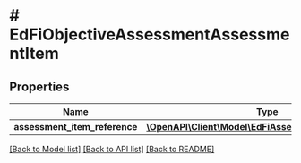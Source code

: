 # # EdFiObjectiveAssessmentAssessmentItem

## Properties

Name | Type | Description | Notes
------------ | ------------- | ------------- | -------------
**assessment_item_reference** | [**\OpenAPI\Client\Model\EdFiAssessmentItemReference**](EdFiAssessmentItemReference.md) |  |

[[Back to Model list]](../../README.md#models) [[Back to API list]](../../README.md#endpoints) [[Back to README]](../../README.md)
